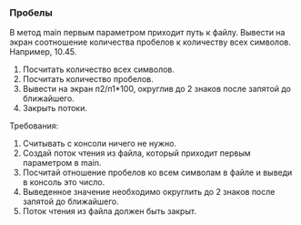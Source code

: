 
### Пробелы

В метод main первым параметром приходит путь к файлу.
Вывести на экран соотношение количества пробелов к количеству всех символов. Например, 10.45.
1. Посчитать количество всех символов.
2. Посчитать количество пробелов.
3. Вывести на экран п2/п1*100, округлив до 2 знаков после запятой до ближайшего.
4. Закрыть потоки.


Требования:
1.	Считывать с консоли ничего не нужно.
2.	Создай поток чтения из файла, который приходит первым параметром в main.
3.	Посчитай отношение пробелов ко всем символам в файле и выведи в консоль это число.
4.	Выведенное значение необходимо округлить до 2 знаков после запятой до ближайшего.
5.	Поток чтения из файла должен быть закрыт.


